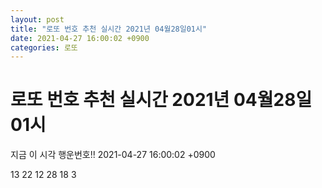 ```yaml
---
layout: post
title: "로또 번호 추천 실시간 2021년 04월28일01시"
date: 2021-04-27 16:00:02 +0900
categories: 로또
---
```


# 로또 번호 추천 실시간 2021년 04월28일01시

지금 이 시각 행운번호!! 2021-04-27 16:00:02 +0900

 13  22  12  28  18  3 

